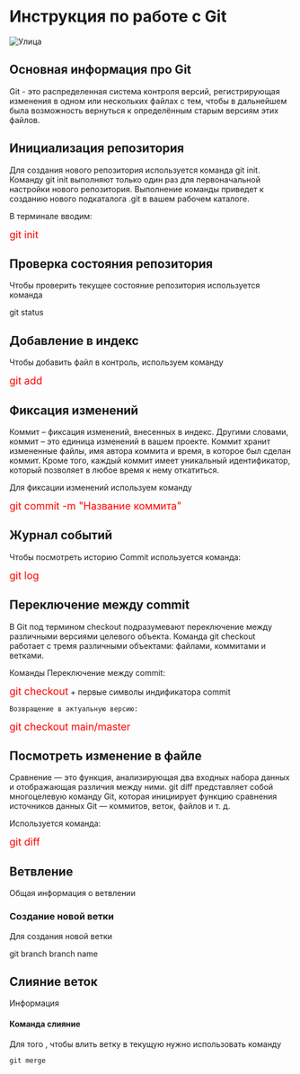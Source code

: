 # **Инструкция по работе с Git**

![Улица](2019-03-01_16-17-08.png)

## Основная информация про Git
 
 Git - это распределенная система контроля версий, регистрирующая изменения в одном или нескольких файлах с тем, чтобы в дальнейшем была возможность вернуться к определённым старым версиям этих файлов.


## Инициализация репозитория

Для создания нового репозитория используется команда git init. Команду git init выполняют только один раз для первоначальной настройки нового репозитория. Выполнение команды приведет к созданию нового подкаталога .git в вашем рабочем каталоге. 

В терминале вводим:


<body><font color="red" size="4">git init</font>
</body>

    
## Проверка состояния репозитория

Чтобы проверить текущее состояние репозитория используется команда 


git status



## Добавление в индекс
Чтобы добавить файл в контроль, используем команду


<body><font color="red" size="4">git add</font>
</body>



## Фиксация изменений

Коммит – фиксация изменений, внесенных в индекс. Другими словами, коммит – это единица изменений в вашем проекте. Коммит хранит измененные файлы, имя автора коммита и время, в которое был сделан коммит. Кроме того, каждый коммит имеет уникальный идентификатор, который позволяет в любое время к нему откатиться.

 Для фиксации изменений используем команду


<body><font color="red" size="4">git commit -m "Название коммита"</font>
</body>


## Журнал событий
Чтобы посмотреть историю Commit используется команда:


<body><font color="red" size="4">git log</font>
</body>


## Переключение между commit
В Git под термином checkout подразумевают переключение между различными версиями целевого объекта. Команда git checkout работает с тремя различными объектами: файлами, коммитами и ветками.

 Команды
 Переключение между commit:


<body><font color="red" size="4">git checkout</font>
</body>
+  первые символы индификатора commit

 
    Возвращение в актуальную версию:


<body><font color="red" size="4">git checkout main/master</font>
</body>
  

## Посмотреть изменение в файле
Сравнение — это функция, анализирующая два входных набора данных и отображающая различия между ними. git diff представляет собой многоцелевую команду Git, которая инициирует функцию сравнения источников данных Git — коммитов, веток, файлов и т. д. 
    
Используется команда:

<body><font color="red" size="4">git diff</font>
</body>
   
## Ветвление

Общая информация о ветвлении

### Создание новой ветки

Для создания новой ветки 

git branch branch name

## Слияние веток


Информация

#### Команда слияние

Для того , чтобы влить ветку в текущую нужно использовать команду 

    git merge 
